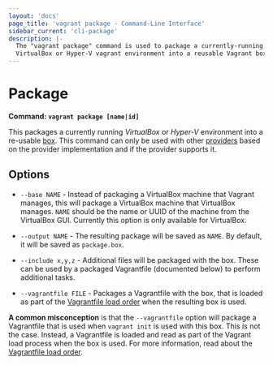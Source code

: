 ```yaml
---
layout: 'docs'
page_title: 'vagrant package - Command-Line Interface'
sidebar_current: 'cli-package'
description: |-
  The "vagrant package" command is used to package a currently-running
  VirtualBox or Hyper-V vagrant environment into a reusable Vagrant box.
---
```


# Package

**Command: `vagrant package [name|id]`**

This packages a currently running _VirtualBox_ or _Hyper-V_ environment into a
re-usable [box](/docs/boxes.html). This command can only be used with
other [providers](/docs/providers/) based on the provider implementation
and if the provider supports it.

## Options

- `--base NAME` - Instead of packaging a VirtualBox machine that Vagrant
  manages, this will package a VirtualBox machine that VirtualBox manages.
  `NAME` should be the name or UUID of the machine from the VirtualBox GUI.
  Currently this option is only available for VirtualBox.

- `--output NAME` - The resulting package will be saved as `NAME`. By default,
  it will be saved as `package.box`.

- `--include x,y,z` - Additional files will be packaged with the box. These
  can be used by a packaged Vagrantfile (documented below) to perform additional
  tasks.

- `--vagrantfile FILE` - Packages a Vagrantfile with the box, that is loaded
  as part of the [Vagrantfile load order](/docs/vagrantfile/#load-order)
  when the resulting box is used.

<div class="alert alert-info">
  <strong>A common misconception</strong> is that the <code>--vagrantfile</code>
  option will package a Vagrantfile that is used when <code>vagrant init</code>
  is used with this box. This is not the case. Instead, a Vagrantfile
  is loaded and read as part of the Vagrant load process when the box is
  used. For more information, read about the
  <a href="/docs/vagrantfile/#load-order">Vagrantfile load order</a>.
</div>
